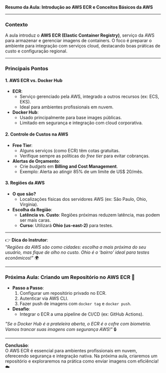 **Resumo da Aula: Introdução ao AWS ECR e Conceitos Básicos da AWS**  

---

### **Contexto**  
A aula introduz o **AWS ECR (Elastic Container Registry)**, serviço da AWS para armazenar e gerenciar imagens de containers. O foco é preparar o ambiente para integração com serviços cloud, destacando boas práticas de custo e configuração regional.  

---

### **Principais Pontos**  

#### **1. AWS ECR vs. Docker Hub**  
- **ECR**:  
  - Serviço gerenciado pela AWS, integrado a outros recursos (ex: ECS, EKS).  
  - Ideal para ambientes profissionais em nuvem.  
- **Docker Hub**:  
  - Usado principalmente para base images públicas.  
  - Limitado em segurança e integração com cloud corporativa.  

#### **2. Controle de Custos na AWS**  
- **Free Tier**:  
  - Alguns serviços (como ECR) têm cotas gratuitas.  
  - Verifique sempre as políticas do *free tier* para evitar cobranças.  
- **Alertas de Orçamento**:  
  - Crie *budgets* em **Billing and Cost Management**.  
  - Exemplo: Alerta ao atingir 85% de um limite de US$ 20/mês.  

#### **3. Regiões da AWS**  
- **O que são?**  
  - Localizações físicas dos servidores AWS (ex: São Paulo, Ohio, Virgínia).  
- **Escolha da Região**:  
  - **Latência vs. Custo**: Regiões próximas reduzem latência, mas podem ser mais caras.  
  - **Curso**: Utilizará **Ohio (us-east-2)** para testes.  

---

👉 **Dica do Instrutor**:  
*"Regiões da AWS são como cidades: escolha a mais próxima do seu usuário, mas fique de olho no custo. Ohio é o ‘bairro’ ideal para testes econômicos!"* 🌍  

---

### **Próxima Aula: Criando um Repositório no AWS ECR** 🚀  
- **Passo a Passo**:  
  1. Configurar um repositório privado no ECR.  
  2. Autenticar via AWS CLI.  
  3. Fazer push de imagens com `docker tag` e `docker push`.  
- **Desafio**:  
  - Integrar o ECR a uma pipeline de CI/CD (ex: GitHub Actions).  

*"Se o Docker Hub é a prateleira aberta, o ECR é o cofre com biometria. Vamos trancar suas imagens com segurança AWS!"* 🔒  

---

**Conclusão**:  
O AWS ECR é essencial para ambientes profissionais em nuvem, oferecendo segurança e integração nativa. Na próxima aula, criaremos um repositório e exploraremos na prática como enviar imagens com eficiência! ☁️